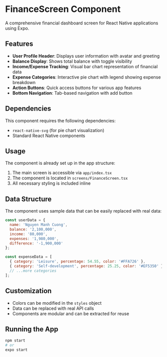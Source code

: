 # FinanceScreen Component

A comprehensive financial dashboard screen for React Native applications using Expo.

## Features

- **User Profile Header**: Displays user information with avatar and greeting
- **Balance Display**: Shows total balance with toggle visibility
- **Income/Expense Tracking**: Visual bar chart representation of financial data
- **Expense Categories**: Interactive pie chart with legend showing expense breakdown
- **Action Buttons**: Quick access buttons for various app features
- **Bottom Navigation**: Tab-based navigation with add button

## Dependencies

This component requires the following dependencies:
- `react-native-svg` (for pie chart visualization)
- Standard React Native components

## Usage

The component is already set up in the app structure:

1. The main screen is accessible via `app/index.tsx`
2. The component is located in `screens/FinanceScreen.tsx`
3. All necessary styling is included inline

## Data Structure

The component uses sample data that can be easily replaced with real data:

```javascript
const userData = {
  name: 'Nguyen Manh Cuong',
  balance: '2,100,000',
  income: '80,000',
  expenses: '1,980,000',
  difference: '-1,900,000'
};

const expenseData = [
  { category: 'Leisure', percentage: 54.55, color: '#FFA726' },
  { category: 'Self-development', percentage: 25.25, color: '#EF5350' },
  // ...more categories
];
```

## Customization

- Colors can be modified in the `styles` object
- Data can be replaced with real API calls
- Components are modular and can be extracted for reuse

## Running the App

```bash
npm start
# or
expo start
``` 